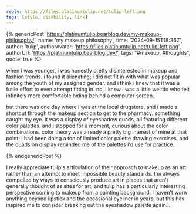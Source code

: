```yaml
---
reply: https://files.platinumtulip.net/tulip-left.png
tags: [style, disability, link]
---
```


{% genericPost 'https://platinumtulip.bearblog.dev/my-makeup-philosophy/',
    name: 'my makeup philosophy',
    time: '2024-09-15T18:36Z',
    author: 'tulip',
    authorAvatar: 'https://files.platinumtulip.net/tulip-left.png',
    authorUrl: 'https://platinumtulip.bearblog.dev/',
    tags: "#makeup, #thoughts",
    quote: true %}
  <p>when i was younger, i was honestly pretty disinterested in makeup and fashion trends. i found it alienating; i did not fit in with what was popular among the youth of my assigned gender. and i think i knew that it was a futile effort to even attempt fitting in. no, i knew i was a little weirdo who felt infinitely more comfortable hiding behind a computer screen.</p>

  <p>but there was one day where i was at the local drugstore, and i made a shortcut through the makeup section to get to the pharmacy. something caught my eye. it was a display of eyeshadow quads, all featuring different color palettes. and i stopped for a moment, curious about the color combinations. color theory was already a pretty big interest of mine at that point; i had been doing a ton of limited color palette drawing exercises, and the quads on display reminded me of the palettes i'd use for practice.</p>
{% endgenericPost %}

I really appreciate tulip's articulation of their approach to makeup as an art
rather than an attempt to meet impossible beauty standards. I'm always compelled
by ways to consciously produce art in places that aren't generally thought of as
sites for art, and tulip has a particularly interesting perspective coming to
makeup from a painting background. I haven't worn anything beyond lipstick and
the occasional eyeliner in years, but this has inspired me to consider breaking
out the eyeshadow palette again...
